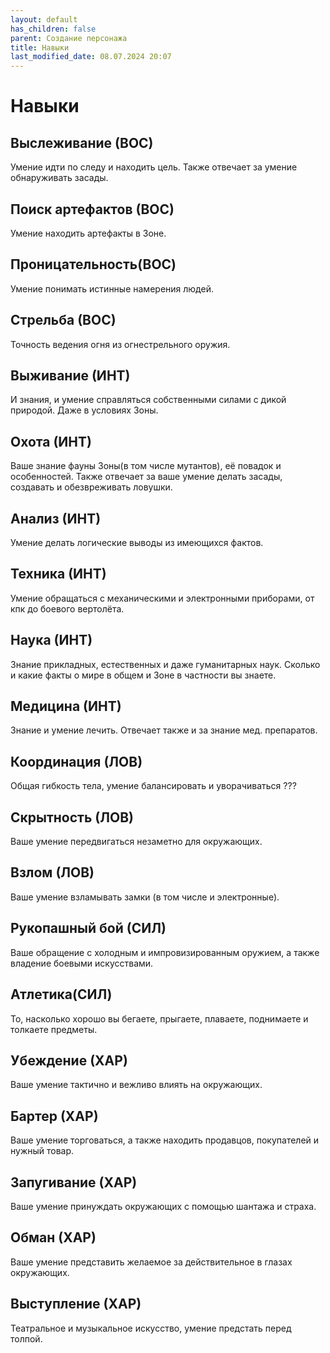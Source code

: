 ```yaml
---
layout: default
has_children: false
parent: Создание персонажа
title: Навыки
last_modified_date: 08.07.2024 20:07
---
```


# Навыки



## Выслеживание (ВОС)
Умение идти по следу и находить цель. Также отвечает за умение обнаруживать засады.

## Поиск артефактов (ВОС)
Умение находить артефакты в Зоне.

## Проницательность(ВОС)
Умение понимать истинные намерения людей.

## Стрельба (ВОС)
Точность ведения огня из огнестрельного оружия.

## Выживание (ИНТ)
И знания, и умение справляться собственными силами с дикой природой. Даже в условиях Зоны.

## Охота (ИНТ)
Ваше знание фауны Зоны(в том числе мутантов), её повадок и особенностей. Также отвечает за ваше умение делать засады, создавать и обезвреживать ловушки.

## Анализ (ИНТ)
Умение делать логические выводы из имеющихся фактов.

## Техника (ИНТ)
Умение обращаться с механическими и электронными приборами, от кпк до боевого вертолёта.

## Наука (ИНТ)
Знание прикладных, естественных и даже гуманитарных наук. Сколько и какие факты о мире в общем и Зоне в частности вы знаете.

## Медицина (ИНТ)
Знание и умение лечить. Отвечает также и за знание мед. препаратов.

## Координация (ЛОВ)
Общая гибкость тела, умение балансировать и уворачиваться ???

## Скрытность (ЛОВ)
Ваше умение передвигаться незаметно для окружающих. 

## Взлом (ЛОВ)
Ваше умение взламывать замки (в том числе и электронные).

## Рукопашный бой (СИЛ)
Ваше обращение с холодным и импровизированным оружием, а также владение боевыми искусствами.

## Атлетика(СИЛ)
То, насколько хорошо вы бегаете, прыгаете, плаваете, поднимаете и толкаете предметы.

## Убеждение (ХАР)
Ваше умение тактично и вежливо влиять на окружающих.

## Бартер (ХАР)
Ваше умение торговаться, а также находить продавцов, покупателей и нужный товар.

## Запугивание (ХАР)
Ваше умение принуждать окружающих с помощью шантажа и страха.

## Обман (ХАР)
Ваше умение представить желаемое за действительное в глазах окружающих.

## Выступление (ХАР)
Театральное и музыкальное искусство, умение предстать перед толпой.
